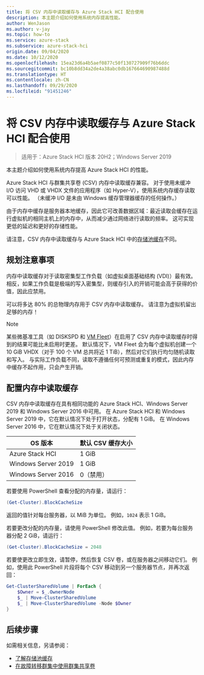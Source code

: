```yaml
---
title: 将 CSV 内存中读取缓存与 Azure Stack HCI 配合使用
description: 本主题介绍如何使用系统内存提高性能。
author: WenJason
ms.author: v-jay
ms.topic: how-to
ms.service: azure-stack
ms.subservice: azure-stack-hci
origin.date: 09/04/2020
ms.date: 10/12/2020
ms.openlocfilehash: 15ea23d6a4b5aef0877c50f130727909f76b6ddc
ms.sourcegitcommit: bc10b8dd34a2de4a38abc0db167664690987488d
ms.translationtype: HT
ms.contentlocale: zh-CN
ms.lasthandoff: 09/29/2020
ms.locfileid: "91451246"
---
```

# <a name="use-the-csv-in-memory-read-cache-with-azure-stack-hci"></a>将 CSV 内存中读取缓存与 Azure Stack HCI 配合使用

> 适用于：Azure Stack HCI 版本 20H2；Windows Server 2019

本主题介绍如何使用系统内存提高 Azure Stack HCI 的性能。

Azure Stack HCI 与群集共享卷 (CSV) 内存中读取缓存兼容。 对于使用未缓冲 I/O 访问 VHD 或 VHDX 文件的应用程序（如 Hyper-V），使用系统内存缓存读取可以性能。 （未缓冲 I/O 是未由 Windows 缓存管理器缓存的任何操作。）

由于内存中缓存是服务器本地缓存，因此它可改善数据区域：最近读取会缓存在运行虚拟机的相同主机上的内存中，从而减少通过网络进行读取的频率。 这可实现更低的延迟和更好的存储性能。

请注意，CSV 内存中读取缓存与 Azure Stack HCI 中的[存储池缓存](../concepts/cache.md)不同。

## <a name="planning-considerations"></a>规划注意事项

内存中读取缓存对于读取密集型工作负载（如虚拟桌面基础结构 (VDI)）最有效。 相反，如果工作负载是极端的写入密集型，则缓存引入的开销可能会高于获得的价值，因此应禁用。

可以将多达 80% 的总物理内存用于 CSV 内存中读取缓存。 请注意为虚拟机留出足够的内存！

  > [!NOTE]
  > 某些微基准工具（如 DISKSPD 和 [VM Fleet](https://github.com/Microsoft/diskspd/tree/master/Frameworks/VMFleet)）在启用了 CSV 内存中读取缓存时得到的结果可能比未启用时更差。 默认情况下，VM Fleet 会为每个虚拟机创建一个 10 GiB VHDX（对于 100 个 VM 总共将近 1 TiB），然后对它们执行均匀随机读取和写入。 与实际工作负载不同，读取不遵循任何可预测或重复的模式，因此内存中缓存不起作用，只会产生开销。

## <a name="configuring-the-in-memory-read-cache"></a>配置内存中读取缓存

CSV 内存中读取缓存在具有相同功能的 Azure Stack HCI、Windows Server 2019 和 Windows Server 2016 中可用。 在 Azure Stack HCI 和 Windows Server 2019 中，它在默认情况下处于打开状态，分配有 1 GiB。 在 Windows Server 2016 中，它在默认情况下处于关闭状态。

| OS 版本          | 默认 CSV 缓存大小 |
|---------------------|------------------------|
| Azure Stack HCI     | 1 GiB                  |
| Windows Server 2019 | 1 GiB                  |
| Windows Server 2016 | 0（禁用）           |

若要使用 PowerShell 查看分配的内存量，请运行：

```PowerShell
(Get-Cluster).BlockCacheSize
```

返回的值针对每台服务器，以 MiB 为单位。 例如，`1024` 表示 1 GiB。

若要更改分配的内存量，请使用 PowerShell 修改此值。 例如，若要为每台服务器分配 2 GiB，请运行：

```PowerShell
(Get-Cluster).BlockCacheSize = 2048
```

若要使更改立即生效，请暂停，然后恢复 CSV 卷，或在服务器之间移动它们。 例如，使用此 PowerShell 片段将每个 CSV 移动到另一个服务器节点，并再次返回：

```PowerShell
Get-ClusterSharedVolume | ForEach {
    $Owner = $_.OwnerNode
    $_ | Move-ClusterSharedVolume
    $_ | Move-ClusterSharedVolume -Node $Owner
}
```

## <a name="next-steps"></a>后续步骤

如需相关信息，另请参阅：

- [了解存储池缓存](../concepts/cache.md)
- [在故障转移群集中使用群集共享卷](https://docs.microsoft.com/windows-server/failover-clustering/failover-cluster-csvs#enable-the-csv-cache-for-read-intensive-workloads-optional)
